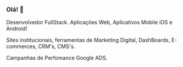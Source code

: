 ### Olá! 👋

Desenvolvedor FullStack. Aplicações Web, Aplicativos Mobile iOS e Android!

Sites institucionais, ferramentas de Marketing Digital, DashBoards, E-commerces, CRM's, CMS's.

Campanhas de Perfomance Google ADS.

<!--
**luishenriquerusso/luishenriquerusso** is a ✨ _special_ ✨ repository because its `README.md` (this file) appears on your GitHub profile.

Here are some ideas to get you started:

- 🔭 I’m currently working on ...
- 🌱 I’m currently learning ...
- 👯 I’m looking to collaborate on ...
- 🤔 I’m looking for help with ...
- 💬 Ask me about ...
- 📫 How to reach me: ...
- 😄 Pronouns: ...
- ⚡ Fun fact: ...
-->
